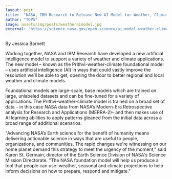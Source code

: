 ```yaml
---
layout: post
title:  "NASA, IBM Research to Release New AI Model for Weather, Climate"
author: "TOPS"
image: assets/img/posts/weatheraimodel.jpg
external: "https://science.nasa.gov/open-science/ai-model-weather-climate/"
---
```

By Jessica Barnett

Working together, NASA and IBM Research have developed a new artificial intelligence model to support a variety of weather and climate applications. The new model – known as the Prithvi-weather-climate foundational model – uses artificial intelligence (AI) in ways that could vastly improve the resolution we’ll be able to get, opening the door to better regional and local weather and climate models.  

Foundational models are large-scale, base models which are trained on large, unlabeled datasets and can be fine-tuned for a variety of applications. The Prithvi-weather-climate model is trained on a broad set of data – in this case NASA data from NASA’s Modern-Era Retrospective analysis for Research and Applications (MERRA-2)– and then makes use of AI learning abilities to apply patterns gleaned from the initial data across a broad range of additional scenarios.  

"Advancing NASA’s Earth science for the benefit of humanity means delivering actionable science in ways that are useful to people, organizations, and communities. The rapid changes we're witnessing on our home planet demand this strategy to meet the urgency of the moment," said Karen St. Germain, director of the Earth Science Division of NASA's Science Mission Directorate. "The NASA foundation model will help us produce a tool that people can use: weather, seasonal and climate projections to help inform decisions on how to prepare, respond and mitigate."